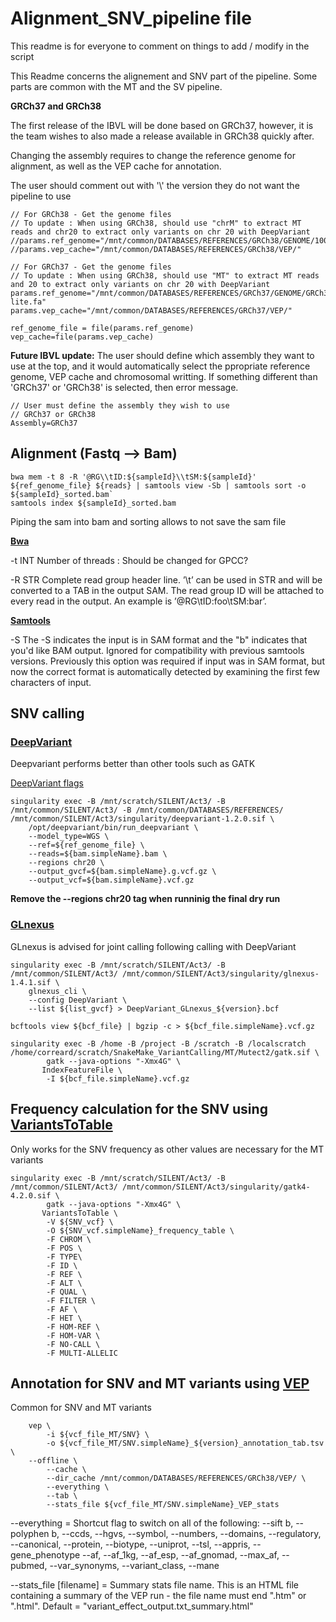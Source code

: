  # Alignment_SNV_pipeline file

This readme is for everyone to comment on things to add / modify in the script

This Readme concerns the alignement and SNV part of the pipeline. Some parts are common with the MT and the SV pipeline.
 
 **GRCh37 and GRCh38**
 
 The first release of the IBVL will be done based on GRCh37, however, it is the team wishes to also made a release available in GRCh38 quickly after.
 
 Changing the assembly requires to change the reference genome for alignment, as well as the VEP cache for annotation.
 
 The user should comment out with '\\' the version they do not want the pipeline to use
 
 ```
// For GRCh38 - Get the genome files
// To update : When using GRCh38, should use "chrM" to extract MT reads and chr20 to extract only variants on chr 20 with DeepVariant 
//params.ref_genome="/mnt/common/DATABASES/REFERENCES/GRCh38/GENOME/1000G/GRCh38_full_analysis_set_plus_decoy_hla.fa"
//params.vep_cache="/mnt/common/DATABASES/REFERENCES/GRCh38/VEP/"

// For GRCh37 - Get the genome files
// To update : When using GRCh38, should use "MT" to extract MT reads and 20 to extract only variants on chr 20 with DeepVariant
params.ref_genome="/mnt/common/DATABASES/REFERENCES/GRCh37/GENOME/GRCh37-lite.fa"
params.vep_cache="/mnt/common/DATABASES/REFERENCES/GRCh37/VEP/"

ref_genome_file = file(params.ref_genome)
vep_cache=file(params.vep_cache)
```
 
 **Future IBVL update:** The user should define which assembly they want to use at the top, and it would automatically select the ppropriate reference genome, VEP cache and chromosomal writting. If something different than 'GRCh37' or 'GRCh38' is selected, then error message.
 
 ```
 // User must define the assembly they wish to use
 // GRCh37 or GRCh38
 Assembly=GRCh37
 ```
 
 ## Alignment (Fastq --> Bam)
  
```
bwa mem -t 8 -R '@RG\\tID:${sampleId}\\tSM:${sampleId}' ${ref_genome_file} ${reads} | samtools view -Sb | samtools sort -o ${sampleId}_sorted.bam`
samtools index ${sampleId}_sorted.bam
```
  
  Piping the sam into bam and sorting allows to not save the sam file
    
  **[Bwa](http://bio-bwa.sourceforge.net/bwa.shtml)**
  
  -t INT	Number of threads : Should be changed for GPCC?
  
  -R STR	Complete read group header line. ’\t’ can be used in STR and will be converted to a TAB in the output SAM. The read group ID will be attached to every read in the output. An example is ’@RG\tID:foo\tSM:bar’. 
  
  
  **[Samtools](http://www.htslib.org/doc/samtools-view.html)**
  
  -S The -S indicates the input is in SAM format and the "b" indicates that you'd like BAM output.
  Ignored for compatibility with previous samtools versions. Previously this option was required if input was in SAM format, but now the correct format is automatically detected by examining the first few characters of input.
  
  ## SNV calling
  
  ### [DeepVariant](https://github.com/google/deepvariant)
  
  Deepvariant performs better than other tools such as GATK
  
  [DeepVariant flags](https://cloud.google.com/life-sciences/docs/tutorials/deepvariant)
	
```
singularity exec -B /mnt/scratch/SILENT/Act3/ -B /mnt/common/SILENT/Act3/ -B /mnt/common/DATABASES/REFERENCES/ /mnt/common/SILENT/Act3/singularity/deepvariant-1.2.0.sif \
	/opt/deepvariant/bin/run_deepvariant \
	--model_type=WGS \
	--ref=${ref_genome_file} \
	--reads=${bam.simpleName}.bam \
	--regions chr20 \
	--output_gvcf=${bam.simpleName}.g.vcf.gz \
	--output_vcf=${bam.simpleName}.vcf.gz
```
  
  **Remove the --regions chr20 tag when runninig the final dry run**
  
   ### [GLnexus](https://github.com/dnanexus-rnd/GLnexus)
  
  GLnexus is advised for joint calling following calling with DeepVariant
	
```
singularity exec -B /mnt/scratch/SILENT/Act3/ -B /mnt/common/SILENT/Act3/ /mnt/common/SILENT/Act3/singularity/glnexus-1.4.1.sif \
	glnexus_cli \
	--config DeepVariant \
	--list ${list_gvcf} > DeepVariant_GLnexus_${version}.bcf
	
bcftools view ${bcf_file} | bgzip -c > ${bcf_file.simpleName}.vcf.gz

singularity exec -B /home -B /project -B /scratch -B /localscratch /home/correard/scratch/SnakeMake_VariantCalling/MT/Mutect2/gatk.sif \
        gatk --java-options "-Xmx4G" \
       IndexFeatureFile \
        -I ${bcf_file.simpleName}.vcf.gz
```
  
  
  ## Frequency calculation for the SNV using [VariantsToTable](https://gatk.broadinstitute.org/hc/en-us/articles/360036896892-VariantsToTable)
	
Only works for the SNV frequency as other values are necessary for the MT variants
	
```
singularity exec -B /mnt/scratch/SILENT/Act3/ -B /mnt/common/SILENT/Act3/ /mnt/common/SILENT/Act3/singularity/gatk4-4.2.0.sif \
        gatk --java-options "-Xmx4G" \
       VariantsToTable \
        -V ${SNV_vcf} \
        -O ${SNV_vcf.simpleName}_frequency_table \
        -F CHROM \
        -F POS \
        -F TYPE\
        -F ID \
        -F REF \
        -F ALT \
        -F QUAL \
        -F FILTER \
        -F AF \
        -F HET \
        -F HOM-REF \
        -F HOM-VAR \
        -F NO-CALL \
        -F MULTI-ALLELIC 
```
	

	
## Annotation for SNV and MT variants using [VEP](https://uswest.ensembl.org/info/docs/tools/vep/script/vep_options.html#basic)

Common for SNV and MT variants
	
```
	vep \
        -i ${vcf_file_MT/SNV} \
        -o ${vcf_file_MT/SNV.simpleName}_${version}_annotation_tab.tsv \
	--offline \
        --cache \
        --dir_cache /mnt/common/DATABASES/REFERENCES/GRCh38/VEP/ \
        --everything \
        --tab \
        --stats_file ${vcf_file_MT/SNV.simpleName}_VEP_stats
```
  
  --everything = Shortcut flag to switch on all of the following: --sift b, --polyphen b, --ccds, --hgvs, --symbol, --numbers, --domains, --regulatory, --canonical, --protein, --biotype, --uniprot, --tsl, --appris, --gene_phenotype --af, --af_1kg, --af_esp, --af_gnomad, --max_af, --pubmed, --var_synonyms, --variant_class, --mane
  
  --stats_file [filename] = Summary stats file name. This is an HTML file containing a summary of the VEP run - the file name must end ".htm" or ".html". Default = "variant_effect_output.txt_summary.html"

